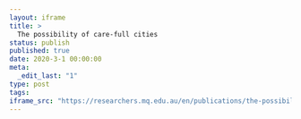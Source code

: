 ```yaml
---
layout: iframe
title: >
  The possibility of care-full cities
status: publish
published: true
date: 2020-3-1 00:00:00
meta:
  _edit_last: "1"
type: post
tags:
iframe_src: "https://researchers.mq.edu.au/en/publications/the-possibility-of-care-full-cities"
---
```

        
